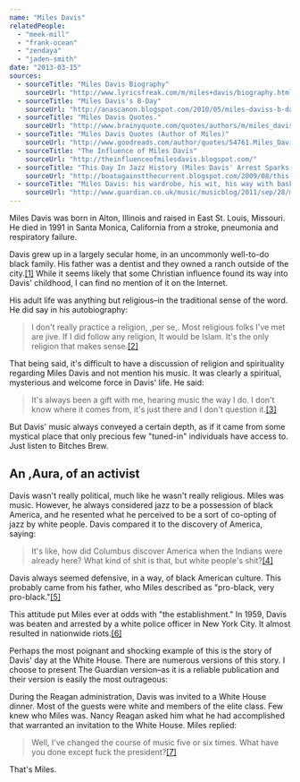 ```yaml
---
name: "Miles Davis"
relatedPeople:
  - "meek-mill"
  - "frank-ocean"
  - "zendaya"
  - "jaden-smith"
date: "2013-03-15"
sources:
  - sourceTitle: "Miles Davis Biography"
    sourceUrl: "http://www.lyricsfreak.com/m/miles+davis/biography.html"
  - sourceTitle: "Miles Davis's B-Day"
    sourceUrl: "http://anascanon.blogspot.com/2010/05/miles-daviss-b-day.html"
  - sourceTitle: "Miles Davis Quotes."
    sourceUrl: "http://www.brainyquote.com/quotes/authors/m/miles_davis.html"
  - sourceTitle: "Miles Davis Quotes (Author of Miles)"
    sourceUrl: "http://www.goodreads.com/author/quotes/54761.Miles_Davis"
  - sourceTitle: "The Influence of Miles Davis"
    sourceUrl: "http://theinfluenceofmilesdavis.blogspot.com/"
  - sourceTitle: "This Day In Jazz History (Miles Davis' Arrest Sparks Near-Riot"
    sourceUrl: "http://boatagainstthecurrent.blogspot.com/2009/08/this-day-in-jazz-history-miles-davis.html"
  - sourceTitle: "Miles Davis: his wardrobe, his wit, his way with basketball…"
    sourceUrl: "http://www.guardian.co.uk/music/musicblog/2011/sep/28/miles-davis-20-years"
---
```


Miles Davis was born in Alton, Illinois and raised in East St. Louis, Missouri. He died in 1991 in Santa Monica, California from a stroke, pneumonia and respiratory failure.

Davis grew up in a largely secular home, in an uncommonly well-to-do black family. His father was a dentist and they owned a ranch outside of the city.<a class="source-citation" href="http://www.lyricsfreak.com/m/miles+davis/biography.html" title="Miles Davis Biography">[1]</a> While it seems likely that some Christian influence found its way into Davis' childhood, I can find no mention of it on the Internet.

His adult life was anything but religious–in the traditional sense of the word. He did say in his autobiography:

>I don't really practice a religion, ,per se,. Most religious folks I've met are jive. If I did follow any religion, It would be Islam. It's the only religion that makes sense.<a class="source-citation" href="http://anascanon.blogspot.com/2010/05/miles-daviss-b-day.html" title="Miles Davis&apos;s B-Day">[2]</a>

That being said, it's difficult to have a discussion of religion and spirituality regarding Miles Davis and not mention his music. It was clearly a spiritual, mysterious and welcome force in Davis' life. He said:

>It's always been a gift with me, hearing music the way I do. I don't know where it comes from, it's just there and I don't question it.<a class="source-citation" href="http://www.brainyquote.com/quotes/authors/m/miles_davis.html" title="Miles Davis Quotes.">[3]</a>

But Davis' music always conveyed a certain depth, as if it came from some mystical place that only precious few "tuned-in" individuals have access to. Just listen to Bitches Brew. 

## An ,Aura, of an activist

Davis wasn't really political, much like he wasn't really religious. Miles was music. However, he always considered jazz to be a possession of black America, and he resented what he perceived to be a sort of co-opting of jazz by white people. Davis compared it to the discovery of America, saying:

>It's like, how did Columbus discover America when the Indians were already here? What kind of shit is that, but white people's shit?<a class="source-citation" href="http://www.goodreads.com/author/quotes/54761.Miles_Davis" title="Miles Davis Quotes (Author of Miles)">[4]</a>

Davis always seemed defensive, in a way, of black American culture. This probably came from his father, who Miles described as "pro-black, very pro-black."<a class="source-citation" href="http://theinfluenceofmilesdavis.blogspot.com/" title="The Influence of Miles Davis">[5]</a>

This attitude put Miles ever at odds with "the establishment." In 1959, Davis was beaten and arrested by a white police officer in New York City. It almost resulted in nationwide riots.<a class="source-citation" href="http://boatagainstthecurrent.blogspot.com/2009/08/this-day-in-jazz-history-miles-davis.html" title="This Day In Jazz History (Miles Davis&apos; Arrest Sparks Near-Riot">[6]</a>

Perhaps the most poignant and shocking example of this is the story of Davis' day at the White House. There are numerous versions of this story. I choose to present The Guardian version–as it is a reliable publication and their version is easily the most outrageous:

During the Reagan administration, Davis was invited to a White House dinner. Most of the guests were white and members of the elite class. Few knew who Miles was. Nancy Reagan asked him what he had accomplished that warranted an invitation to the White House. Miles replied:

>Well, I've changed the course of music five or six times. What have you done except fuck the president?<a class="source-citation" href="http://www.guardian.co.uk/music/musicblog/2011/sep/28/miles-davis-20-years" title="Miles Davis: his wardrobe, his wit, his way with basketball…">[7]</a>

That's Miles.